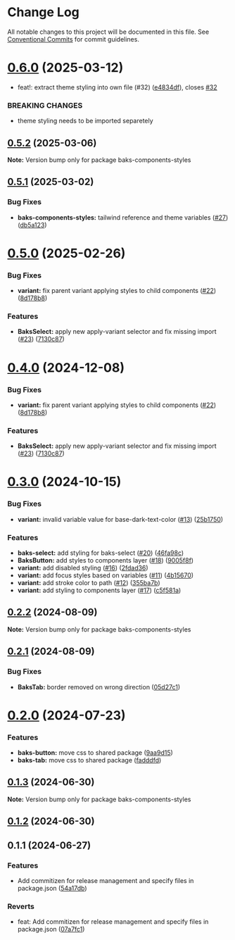 # Change Log

All notable changes to this project will be documented in this file.
See [Conventional Commits](https://conventionalcommits.org) for commit guidelines.

# [0.6.0](https://github.com/Tjaitil/baks-components/compare/baks-components-styles@0.5.2...baks-components-styles@0.6.0) (2025-03-12)


* feat!: extract theme styling into own file (#32) ([e4834df](https://github.com/Tjaitil/baks-components/commit/e4834dfaa66a9d897258ba0432dbb4773b2e9efa)), closes [#32](https://github.com/Tjaitil/baks-components/issues/32)


### BREAKING CHANGES

* theme styling needs to be imported separetely





## [0.5.2](https://github.com/Tjaitil/baks-components/compare/baks-components-styles@0.5.1...baks-components-styles@0.5.2) (2025-03-06)

**Note:** Version bump only for package baks-components-styles





## [0.5.1](https://github.com/Tjaitil/baks-components/compare/baks-components-styles@0.5.0...baks-components-styles@0.5.1) (2025-03-02)


### Bug Fixes

* **baks-components-styles:** tailwind reference and theme variables ([#27](https://github.com/Tjaitil/baks-components/issues/27)) ([db5a123](https://github.com/Tjaitil/baks-components/commit/db5a12348e641c34b5c1978ae5387f34ae0b9fb1))





# [0.5.0](https://github.com/Tjaitil/baks-components/compare/baks-components-styles@0.3.0...baks-components-styles@0.5.0) (2025-02-26)


### Bug Fixes

* **variant:** fix parent variant applying styles to child components ([#22](https://github.com/Tjaitil/baks-components/issues/22)) ([8d178b8](https://github.com/Tjaitil/baks-components/commit/8d178b801867f18a5fa5acfdcf2c1db4cfeba253))


### Features

* **BaksSelect:** apply new apply-variant selector and fix missing import ([#23](https://github.com/Tjaitil/baks-components/issues/23)) ([7130c87](https://github.com/Tjaitil/baks-components/commit/7130c872a7afd0e5eed99c358a3d53f9196b6400))





# [0.4.0](https://github.com/Tjaitil/baks-components/compare/baks-components-styles@0.3.0...baks-components-styles@0.4.0) (2024-12-08)


### Bug Fixes

* **variant:** fix parent variant applying styles to child components ([#22](https://github.com/Tjaitil/baks-components/issues/22)) ([8d178b8](https://github.com/Tjaitil/baks-components/commit/8d178b801867f18a5fa5acfdcf2c1db4cfeba253))


### Features

* **BaksSelect:** apply new apply-variant selector and fix missing import ([#23](https://github.com/Tjaitil/baks-components/issues/23)) ([7130c87](https://github.com/Tjaitil/baks-components/commit/7130c872a7afd0e5eed99c358a3d53f9196b6400))





# [0.3.0](https://github.com/Tjaitil/baks-components/compare/baks-components-styles@0.2.2...baks-components-styles@0.3.0) (2024-10-15)


### Bug Fixes

* **variant:** invalid variable value for base-dark-text-color ([#13](https://github.com/Tjaitil/baks-components/issues/13)) ([25b1750](https://github.com/Tjaitil/baks-components/commit/25b1750f48f4b32c96b5f1bd39d57ad76391238a))


### Features

* **baks-select:** add styling for baks-select ([#20](https://github.com/Tjaitil/baks-components/issues/20)) ([46fa98c](https://github.com/Tjaitil/baks-components/commit/46fa98cccffe58070a7c8ff9cc9cb37289e6e20c))
* **BaksButton:** add styles to components layer ([#18](https://github.com/Tjaitil/baks-components/issues/18)) ([9005f8f](https://github.com/Tjaitil/baks-components/commit/9005f8fabf3da5e024bb3b7936ff4284282bd9c0))
* **variant:** add disabled styling ([#16](https://github.com/Tjaitil/baks-components/issues/16)) ([2fdad36](https://github.com/Tjaitil/baks-components/commit/2fdad3697f7794f58403490456587fe225ad8665))
* **variant:** add focus styles based on variables ([#11](https://github.com/Tjaitil/baks-components/issues/11)) ([4b15670](https://github.com/Tjaitil/baks-components/commit/4b156701ff94fec1f3a1618b175c99daba7f9a69))
* **variant:** add stroke color to path ([#12](https://github.com/Tjaitil/baks-components/issues/12)) ([355ba7b](https://github.com/Tjaitil/baks-components/commit/355ba7b916cff493ebd504c9d87ecb6ee455e529))
* **variant:** add styling to components layer ([#17](https://github.com/Tjaitil/baks-components/issues/17)) ([c5f581a](https://github.com/Tjaitil/baks-components/commit/c5f581a219af2e092c4aa157185e9c046df155f2))





## [0.2.2](https://github.com/Tjaitil/baks-components/compare/baks-components-styles@0.2.1...baks-components-styles@0.2.2) (2024-08-09)

**Note:** Version bump only for package baks-components-styles





## [0.2.1](https://github.com/Tjaitil/baks-components/compare/baks-components-styles@0.2.0...baks-components-styles@0.2.1) (2024-08-09)


### Bug Fixes

* **BaksTab:** border removed on wrong direction ([05d27c1](https://github.com/Tjaitil/baks-components/commit/05d27c11de382bb9104781b15b758228e64d270c))





# [0.2.0](https://github.com/Tjaitil/baks-components/compare/baks-components-styles@0.1.3...baks-components-styles@0.2.0) (2024-07-23)


### Features

* **baks-button:** move css to shared package ([9aa9d15](https://github.com/Tjaitil/baks-components/commit/9aa9d15f8a7c11789d10c30bf285c49966b72225))
* **baks-tab:** move css to shared package ([fadddfd](https://github.com/Tjaitil/baks-components/commit/fadddfd76083a2158716ac84e76a155163766242))





## [0.1.3](https://github.com/Tjaitil/baks-components/compare/baks-components-styles@0.1.2...baks-components-styles@0.1.3) (2024-06-30)

**Note:** Version bump only for package baks-components-styles





## [0.1.2](https://github.com/Tjaitil/baks-components/compare/baks-components-styles@0.1.2...baks-components-styles@0.1.2) (2024-06-30)



## 0.1.1 (2024-06-27)


### Features

* Add commitizen for release management and specify files in package.json ([54a17db](https://github.com/Tjaitil/baks-components/commit/54a17dba55634256e0cea645d6de5f12d282c4be))


### Reverts

* feat: Add commitizen for release management and specify files in package.json ([07a7fc1](https://github.com/Tjaitil/baks-components/commit/07a7fc1e78a84857222bdd06cd3c6ae44d415654))
